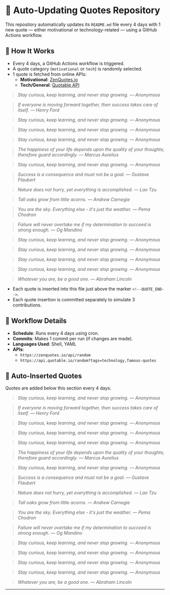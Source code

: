# 🔁 Auto-Updating Quotes Repository

This repository automatically updates its `README.md` file every 4 days with 1 new quote — either motivational or technology-related — using a GitHub Actions workflow.

## 🚀 How It Works

- Every 4 days, a GitHub Actions workflow is triggered.
- A quote category (`motivational` or `tech`) is randomly selected.
- 1 quote is fetched from online APIs:
  - **Motivational**: [ZenQuotes.io](https://zenquotes.io)
  - **Tech/General**: [Quotable API](https://api.quotable.io)






> _Stay curious, keep learning, and never stop growing. — Anonymous_

> _If everyone is moving forward together, then success takes care of itself. — Henry Ford_

> _Stay curious, keep learning, and never stop growing. — Anonymous_

> _Stay curious, keep learning, and never stop growing. — Anonymous_

> _Stay curious, keep learning, and never stop growing. — Anonymous_

> _The happiness of your life depends upon the quality of your thoughts; therefore guard accordingly. — Marcus Aurelius_

> _Stay curious, keep learning, and never stop growing. — Anonymous_

> _Success is a consequence and must not be a goal. — Gustave Flaubert_

> _Nature does not hurry, yet everything is accomplished. — Lao Tzu_

> _Tall oaks grow from little acorns. — Andrew Carnegie_

> _You are the sky. Everything else - it's just the weather. — Pema Chodron_

> _Failure will never overtake me if my determination to succeed is strong enough. — Og Mandino_

> _Stay curious, keep learning, and never stop growing. — Anonymous_

> _Stay curious, keep learning, and never stop growing. — Anonymous_

> _Stay curious, keep learning, and never stop growing. — Anonymous_

> _Stay curious, keep learning, and never stop growing. — Anonymous_

> _Whatever you are, be a good one. — Abraham Lincoln_

- Each quote is inserted into this file just above the marker `<!--QUOTE_END-->`.
- Each quote insertion is committed separately to simulate 3 contributions.

## 🔧 Workflow Details

- **Schedule**: Runs every 4 days using cron.
- **Commits**: Makes 1 commit per run (if changes are made).
- **Languages Used**: Shell, YAML
- **APIs**:
  - `https://zenquotes.io/api/random`
  - `https://api.quotable.io/random?tags=technology,famous-quotes`

## 📄 Auto-Inserted Quotes

Quotes are added below this section every 4 days:

<!--QUOTE_START-->



> _Stay curious, keep learning, and never stop growing. — Anonymous_

> _If everyone is moving forward together, then success takes care of itself. — Henry Ford_

> _Stay curious, keep learning, and never stop growing. — Anonymous_

> _Stay curious, keep learning, and never stop growing. — Anonymous_

> _Stay curious, keep learning, and never stop growing. — Anonymous_

> _The happiness of your life depends upon the quality of your thoughts; therefore guard accordingly. — Marcus Aurelius_

> _Stay curious, keep learning, and never stop growing. — Anonymous_

> _Success is a consequence and must not be a goal. — Gustave Flaubert_

> _Nature does not hurry, yet everything is accomplished. — Lao Tzu_

> _Tall oaks grow from little acorns. — Andrew Carnegie_

> _You are the sky. Everything else - it's just the weather. — Pema Chodron_

> _Failure will never overtake me if my determination to succeed is strong enough. — Og Mandino_

> _Stay curious, keep learning, and never stop growing. — Anonymous_

> _Stay curious, keep learning, and never stop growing. — Anonymous_

> _Stay curious, keep learning, and never stop growing. — Anonymous_

> _Stay curious, keep learning, and never stop growing. — Anonymous_

> _Whatever you are, be a good one. — Abraham Lincoln_

<!--QUOTE_END-->

---


